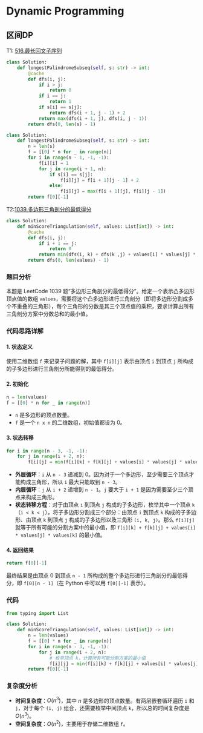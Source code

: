 # Dynamic Programming

## 区间DP

T1: [516.最长回文子序列](https://leetcode.cn/problems/longest-palindromic-subsequence/description/)

```python
class Solution:
    def longestPalindromeSubseq(self, s: str) -> int:
        @cache
        def dfs(i, j):
            if i > j:
                return 0
            if i == j:
                return 1
            if s[i] == s[j]:
                return dfs(i + 1, j - 1) + 2
            return max(dfs(i + 1, j), dfs(i, j - 1))
        return dfs(0, len(s) - 1)
```

```python
class Solution:
    def longestPalindromeSubseq(self, s: str) -> int:
        n = len(s)
        f = [[0] * n for _ in range(n)]
        for i in range(n - 1, -1, -1):
            f[i][i] = 1
            for j in range(i + 1, n):
                if s[i] == s[j]:
                    f[i][j] = f[i + 1][j - 1] + 2
                else:
                    f[i][j] = max(f[i + 1][j], f[i][j - 1])
        return f[0][-1]
```

T2:[1039.多边形三角剖分的最低得分](https://leetcode.cn/problems/minimum-score-triangulation-of-polygon/description/)

```python
class Solution:
    def minScoreTriangulation(self, values: List[int]) -> int:
        @cache
        def dfs(i, j):
            if i + 1 == j:
                return 0
            return min(dfs(i, k) + dfs(k ,j) + values[i] * values[j] * values[k] for k in range(i + 1, j))  # 枚举顶点 k
        return dfs(0, len(values) - 1)
```

### 题目分析
本题是 LeetCode 1039 题“多边形三角剖分的最低得分”。给定一个表示凸多边形顶点值的数组 `values`，需要将这个凸多边形进行三角剖分（即将多边形分割成多个不重叠的三角形），每个三角形的分数是其三个顶点值的乘积，要求计算出所有三角剖分方案中分数总和的最小值。

### 代码思路详解

#### 1. 状态定义
使用二维数组 `f` 来记录子问题的解，其中 `f[i][j]` 表示由顶点 `i` 到顶点 `j` 所构成的子多边形进行三角剖分所能得到的最低得分。

#### 2. 初始化
```python
n = len(values)
f = [[0] * n for _ in range(n)]
```
- `n` 是多边形的顶点数量。
- `f` 是一个 `n x n` 的二维数组，初始值都设为 0。

#### 3. 状态转移
```python
for i in range(n - 3, -1, -1):
    for j in range(i + 2, n):
        f[i][j] = min(f[i][k] + f[k][j] + values[i] * values[j] * values[k] for k in range(i + 1, j))
```
- **外层循环**：`i` 从 `n - 3` 递减到 0。因为对于一个多边形，至少需要三个顶点才能构成三角形，所以 `i` 最大只能取到 `n - 3`。
- **内层循环**：`j` 从 `i + 2` 递增到 `n - 1`。`j` 要大于 `i + 1` 是因为需要至少三个顶点来构成三角形。
- **状态转移方程**：对于由顶点 `i` 到顶点 `j` 构成的子多边形，枚举其中一个顶点 `k`（`i < k < j`），将子多边形分割成三个部分：由顶点 `i` 到顶点 `k` 构成的子多边形、由顶点 `k` 到顶点 `j` 构成的子多边形以及三角形 `(i, k, j)`。那么 `f[i][j]` 就等于所有可能的分割方案中的最小值，即 `f[i][k] + f[k][j] + values[i] * values[j] * values[k]` 的最小值。

#### 4. 返回结果
```python
return f[0][-1]
```
最终结果是由顶点 0 到顶点 `n - 1` 所构成的整个多边形进行三角剖分的最低得分，即 `f[0][n - 1]`（在 Python 中可以用 `f[0][-1]` 表示）。

### 代码

```python
from typing import List

class Solution:
    def minScoreTriangulation(self, values: List[int]) -> int:
        n = len(values)
        f = [[0] * n for _ in range(n)]
        for i in range(n - 3, -1, -1):
            for j in range(i + 2, n):
                # 枚举顶点 k，计算所有可能分割方案的最小值
                f[i][j] = min(f[i][k] + f[k][j] + values[i] * values[j] * values[k] for k in range(i + 1, j))
        return f[0][-1]

```

### 复杂度分析
- **时间复杂度**：$O(n^3)$，其中 $n$ 是多边形的顶点数量。有两层嵌套循环遍历 `i` 和 `j`，对于每个 `(i, j)` 组合，还需要枚举中间顶点 `k`，所以总的时间复杂度是 $O(n^3)$。
- **空间复杂度**：$O(n^2)$，主要用于存储二维数组 `f`。


## 
